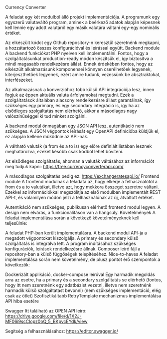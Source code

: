 Currency Converter


A feladat egy két modulból álló projekt implementációja. A programunk egy egyszerű valutaváltó program, aminek a beérkező adatok alapján képesnek kell lennie egy adott valutáról egy másik valutára váltani egy-egy nominális értéket.

Az elkészült kódot egy Github repository-n keresztül szeretnénk megkapni, a hozzátartozó összes konfigurációval és leírással együtt.
Backend module
A backend funkciókat PHP nyelven kell implementálni. Fontos, hogy a szolgáltatásunkat production-ready módon készítsük el, így biztosítva a minél magasabb rendelkezésre állást. Ennek érdekében fontos, hogy az elkészült alkalmazásunk komponensei könnyen cserélhetőek legyenek, kiterjeszthetőek legyenek, ezért amire tudunk, vezessünk be absztraktokat, interfészeket.

Az alkalmazásnak a konverzióhoz több külső API integrációja lesz, innen fogjuk az éppen aktuális valuta árfolyamokat megtudni. Ezek a szolgáltatások általában alacsony rendelkezésre állást garantálnak, így szükséges egy primary, és egy secondary integráció is, így ha az elsődleges szolgáltatás nem elérhető, akkor a másodlagos nagy valószínűséggel ki tud minket szolgálni.

A backend modul önmagában egy JSON API lesz, autentikáció nem szükséges. A JSON végpontok leírását egy OpenAPI definícióba küldjük el, ez alapján kellene működnie az API-nak.

A váltható valuták (a from és a to is) egy előre definiált listában lesznek meghatározva, ezeket később csak kódból lehet bővíteni.

Az elsődleges szolgáltatás, ahonnan a valuták váltásához az információt meg tudjuk kapni: https://free.currencyconverterapi.com/

A másodlagos szolgáltatás pedig ez: https://exchangeratesapi.io/
Frontend module
A frontend modulnak a feladata az, hogy elkérje a felhasználótól a from és a to valutákat, illetve azt, hogy mekkora összeget szeretne váltani. Ezekkel az információkkal megszólítja az első modulban implementált REST API-t, és valamilyen módon jelzi a felhasználónak az új, átváltott értéket.

Autentikáció nem szükséges, publikusan elérhető frontend modul legyen.
A design nem elvárás, a funkcionalitáson van a hangsúly.
Követelmények
A feladat implementálása során a következő követelményeknek kell teljesülnie:

A feladat PHP-ban került implementálásra.
A backend modul API-ja a megadott végpontokat kiszolgálja.
A primary és secondary külső szolgáltatás is integrálva lett.
A program indításához szükséges konfigurációk, leírások rendelkezésre állnak.
Composer leíró fájl a repository-ban a külső függőségek telepítéséhez.
Nice-to-haves
A feladat implementálása során nem követelmény, de plusz pontot érő szempontok a következők:

Dockerizált applikáció, docker-compose leíróval
Egy harmadik megoldás arra az esetre, ha a primary és a secondary szolgáltatás se elérhető (fontos, hogy itt nem szeretnénk egy adatbázist vezetni, illetve nem szeretnénk harmadik külső szolgáltatást bevonni) (nem szükséges implementáció, elég csak az ötlet)
Szofisztikáltabb RetryTemplate mechanizmus implementálása API hiba esetére

Swagger
Itt található az OPEN API leíró:
https://drive.google.com/file/d/1X2J-MF06i9scCIopz0oQ_5_BKpvcEYdk/view

Segítség a felhasználásához:  https://editor.swagger.io/


